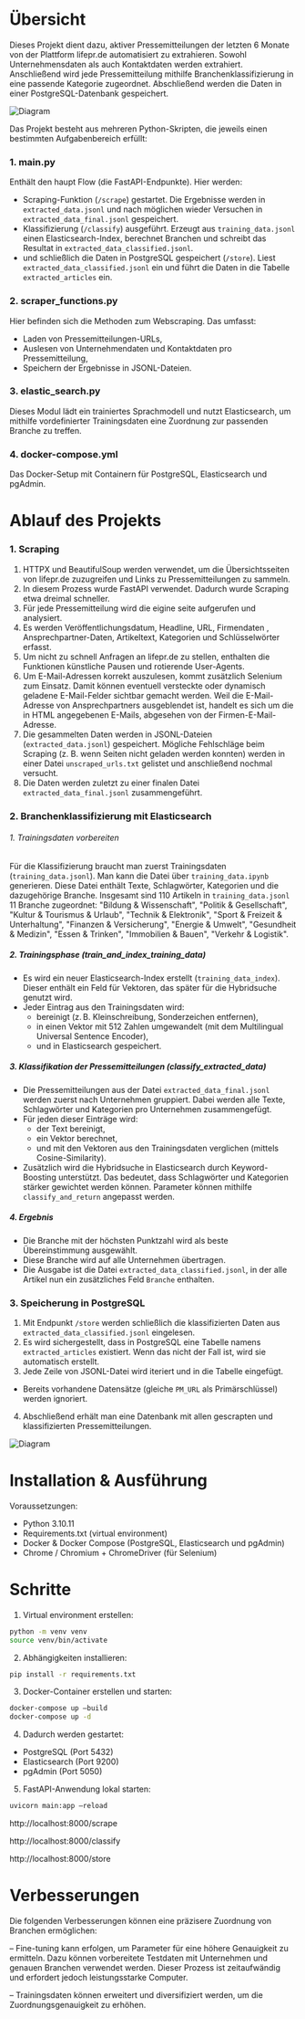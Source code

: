 # Übersicht

Dieses Projekt dient dazu, aktiver Pressemitteilungen der letzten 6 Monate von der Plattform lifepr.de automatisiert zu extrahieren. Sowohl Unternehmensdaten als auch Kontaktdaten werden  extrahiert. Anschließend wird jede Pressemitteilung mithilfe Branchenklassifizierung in eine passende Kategorie zugeordnet. Abschließend werden die Daten in einer PostgreSQL-Datenbank gespeichert.

![Diagram](schema.png)

Das Projekt besteht aus mehreren Python-Skripten, die jeweils einen bestimmten Aufgabenbereich erfüllt:

### 1. main.py

Enthält den haupt Flow (die FastAPI-Endpunkte). Hier werden:
- Scraping-Funktion (`/scrape`) gestartet. Die Ergebnisse werden in `extracted_data.jsonl` und nach möglichen wieder Versuchen in `extracted_data_final.jsonl` gespeichert.
- Klassifizierung (`/classify`) ausgeführt. Erzeugt aus `training_data.jsonl` einen Elasticsearch-Index, berechnet Branchen und schreibt das Resultat in `extracted_data_classified.jsonl`.
- und schließlich die Daten in PostgreSQL gespeichert (`/store`). Liest `extracted_data_classified.jsonl` ein und führt die Daten in die Tabelle `extracted_articles` ein.

### 2. scraper_functions.py

Hier befinden sich die Methoden zum Webscraping. Das umfasst:
- Laden von Pressemitteilungen-URLs,
- Auslesen von Unternehmendaten und Kontaktdaten pro Pressemitteilung,
- Speichern der Ergebnisse in JSONL-Dateien.

### 3. elastic_search.py

Dieses Modul lädt ein trainiertes Sprachmodell und nutzt Elasticsearch, um mithilfe vordefinierter Trainingsdaten eine Zuordnung zur passenden Branche zu treffen.

### 4. docker-compose.yml

Das Docker-Setup mit Containern für PostgreSQL, Elasticsearch und pgAdmin.


# Ablauf des Projekts

### 1. Scraping

1.	HTTPX und BeautifulSoup werden verwendet, um die Übersichtsseiten von lifepr.de zuzugreifen und Links zu Pressemitteilungen zu sammeln.
2.	In diesem Prozess wurde FastAPI verwendet. Dadurch wurde Scraping etwa dreimal schneller.
3.	Für jede Pressemitteilung wird die eigine seite aufgerufen und analysiert.
4.	Es werden Veröffentlichungsdatum, Headline, URL, Firmendaten , Ansprechpartner-Daten, Artikeltext, Kategorien und Schlüsselwörter erfasst.
5.	Um nicht zu schnell Anfragen an lifepr.de zu stellen, enthalten die Funktionen künstliche Pausen und rotierende User-Agents.
6.	Um E-Mail-Adressen korrekt auszulesen, kommt zusätzlich Selenium zum Einsatz. Damit können eventuell versteckte oder dynamisch geladene E-Mail-Felder sichtbar gemacht werden. Weil die E-Mail-Adresse von Ansprechpartners ausgeblendet ist, handelt es sich um die in HTML angegebenen E-Mails, abgesehen von der Firmen-E-Mail-Adresse.
7.	Die gesammelten Daten werden in JSONL-Dateien (`extracted_data.jsonl`) gespeichert. Mögliche Fehlschläge beim Scraping (z. B. wenn Seiten nicht geladen werden konnten) werden in einer Datei `unscraped_urls.txt` gelistet und anschließend nochmal versucht.
8.	Die Daten werden zuletzt zu einer finalen Datei `extracted_data_final.jsonl` zusammengeführt.


### 2. Branchenklassifizierung mit Elasticsearch 

###### 1. Trainingsdaten vorbereiten

Für die Klassifizierung braucht man zuerst Trainingsdaten (`training_data.jsonl`). Man kann die Datei über `training_data.ipynb` generieren. Diese Datei enthält Texte, Schlagwörter, Kategorien und die dazugehörige Branche. Insgesamt sind 110 Artikeln in `training_data.jsonl` 11 Branche zugeordnet: 
"Bildung & Wissenschaft", "Politik & Gesellschaft", "Kultur & Tourismus & Urlaub", "Technik & Elektronik", "Sport & Freizeit & Unterhaltung",   "Finanzen & Versicherung", "Energie & Umwelt", "Gesundheit & Medizin", "Essen & Trinken", "Immobilien & Bauen", "Verkehr & Logistik".


##### 2. Trainingsphase (train_and_index_training_data)

-	Es wird ein neuer Elasticsearch-Index erstellt (`training_data_index`). Dieser enthält ein Feld für Vektoren, das später für die Hybridsuche genutzt wird.
-	Jeder Eintrag aus den Trainingsdaten wird:
    -	bereinigt (z. B. Kleinschreibung, Sonderzeichen entfernen),
    -	in einen Vektor mit 512 Zahlen umgewandelt (mit dem Multilingual Universal Sentence Encoder),
    -	und in Elasticsearch gespeichert.

##### 3. Klassifikation der Pressemitteilungen (classify_extracted_data)

-	Die Pressemitteilungen aus der Datei `extracted_data_final.jsonl` werden zuerst nach Unternehmen gruppiert. Dabei werden alle Texte, Schlagwörter und Kategorien pro Unternehmen zusammengefügt.
-	Für jeden dieser Einträge wird:
    -	der Text bereinigt,
    -	ein Vektor berechnet,
    -	und mit den Vektoren aus den Trainingsdaten verglichen (mittels Cosine-Similarity).
-	Zusätzlich wird die Hybridsuche in Elasticsearch durch Keyword-Boosting unterstützt. Das bedeutet, dass Schlagwörter und Kategorien stärker gewichtet werden können. Parameter können mithilfe `classify_and_return` angepasst werden.

##### 4. Ergebnis

-	Die Branche mit der höchsten Punktzahl wird als beste Übereinstimmung ausgewählt.
-	Diese Branche wird auf alle Unternehmen übertragen.
-	Die Ausgabe ist die Datei `extracted_data_classified.jsonl`, in der alle Artikel nun ein zusätzliches Feld `Branche` enthalten.



### 3. Speicherung in PostgreSQL

1.	Mit Endpunkt `/store` werden schließlich die klassifizierten Daten aus `extracted_data_classified.jsonl` eingelesen.
2.	Es wird sichergestellt, dass in PostgreSQL eine Tabelle namens `extracted_articles` existiert. Wenn das nicht der Fall ist, wird sie automatisch erstellt.
3.	Jede Zeile von JSONL-Datei wird iteriert und in die Tabelle eingefügt.
- Bereits vorhandene Datensätze (gleiche `PM_URL` als Primärschlüssel) werden ignoriert.
4.	Abschließend erhält man eine Datenbank mit allen gescrapten und klassifizierten Pressemitteilungen.

![Diagram](pgadminresult.png)


# Installation & Ausführung

Voraussetzungen:
-	Python 3.10.11
-	Requirements.txt (virtual environment)
-	Docker & Docker Compose (PostgreSQL, Elasticsearch und pgAdmin)
-	Chrome / Chromium + ChromeDriver (für Selenium)

# Schritte

1. Virtual environment erstellen:

```bash
python -m venv venv
source venv/bin/activate   
```

2. Abhängigkeiten installieren:

```bash
pip install -r requirements.txt
```

3. Docker-Container erstellen und starten:

```bash
docker-compose up –build
docker-compose up -d
```

4. Dadurch werden gestartet:
-	PostgreSQL (Port 5432)
-	Elasticsearch (Port 9200)
-	pgAdmin (Port 5050)

5. FastAPI-Anwendung lokal starten:

```bash
uvicorn main:app –reload
```

http://localhost:8000/scrape

http://localhost:8000/classify

http://localhost:8000/store


# Verbesserungen

Die folgenden Verbesserungen können eine präzisere Zuordnung von Branchen ermöglichen:

– Fine-tuning kann erfolgen, um Parameter für eine höhere Genauigkeit zu ermitteln. Dazu können vorbereitete Testdaten mit Unternehmen und genauen Branchen verwendet werden. Dieser Prozess ist zeitaufwändig und erfordert jedoch leistungsstarke Computer.

– Trainingsdaten können erweitert und diversifiziert werden, um die Zuordnungsgenauigkeit zu erhöhen.



